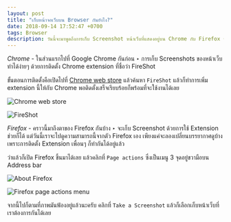 ```yaml
---
layout: post
title: "เก็บหน้าจอเว็บบน Browser กันยังไง?"
date: 2018-09-14 17:52:47 +0700
tags: Browser
description: วันนี้จะมาพูดถึงการเก็บ Screenshot หน้าเว็บที่แสดงอยู่บน Chrome กับ Firefox ซึ่งเป็น Browser 2 ตัวหลักๆ ที่เราชอบใช้กัน ว่าจะมีวิธีการแบบไหนกันบ้าง
---
```

*Chrome* - ในส่วนแรกไปที่ Google Chrome กันก่อน ‣ การเก็บ Screenshots ของหน้าเว็บทำได้ง่ายๆ ด้วยการติดตั้ง Chrome extension ที่ชื่อว่า FireShot

ขั้นตอนการติดตั้งคือเปิดไปที่ [Chrome web store](https://chrome.google.com/webstore/category/extensions) แล้วค้นหา `FireShot` แล้วก็ทำการเพิ่ม extension นี้ให้กับ Chrome พอติดตั้งเสร็จเรียบร้อยก็พร้อมที่จะใช้งานได้เลย

![Chrome web store](https://res.cloudinary.com/sdees-reallife/image/upload/c_scale,w_600/v1536923296/Screenshot_2018-09-14_Chrome_Web_Store.png)

![FireShot](https://res.cloudinary.com/sdees-reallife/image/upload/c_scale,w_600/v1536923301/FireShot.jpg)

*Firefox* - คราวนี้มาถึงตาของ Firefox กันบ้าง ‣ จะเก็บ Screenshot ด้วยการใช้ Extension ช่วยก็ได้ แต่วันนี้เราจะไปดูความสามารถนี้จากตัว Firefox เอง เพียงแค่จะลองเปลี่ยนบรรยากาศดูบ้างเพราะการติดตั้ง Extension เพื่อนๆ ก็ทำกันได้อยู่แล้ว

ว่าแล้วก็เปิด Firefox ขึ้นมาได้เลย แล้วคลิกที่ `Page actions` ซึ่งเป็นเมนู 3 จุดอยู่ขวามือบน Address bar

![About Firefox](https://res.cloudinary.com/sdees-reallife/image/upload/c_scale,w_600/v1536928995/Screenshot_from_2018-09-14_19-42-36.png)

![Firefox page actions menu](https://res.cloudinary.com/sdees-reallife/image/upload/c_scale,w_600/v1536928337/Screenshot_from_2018-09-14_19-31-58.png)

จากนี้ไปก็ตามที่ภาพมันฟ้องอยู่แล้วนะครับ คลิกที่ `Take a Screenshot` แล้วก็เลือกเก็บหน้าเว็บที่เราต้องการกันได้เลย
